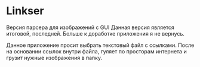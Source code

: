 # Linkser
Версия парсера для изображений с GUI
Данная версия является итоговой, последней. 
Больше к доработке приложения я не вернусь.

Данное приложение просит выбрать текстовый файл с ссылками.
После на основании ссылок внутри файла, гуляет по просторам интернета и грузит нужные изображения в папку.
